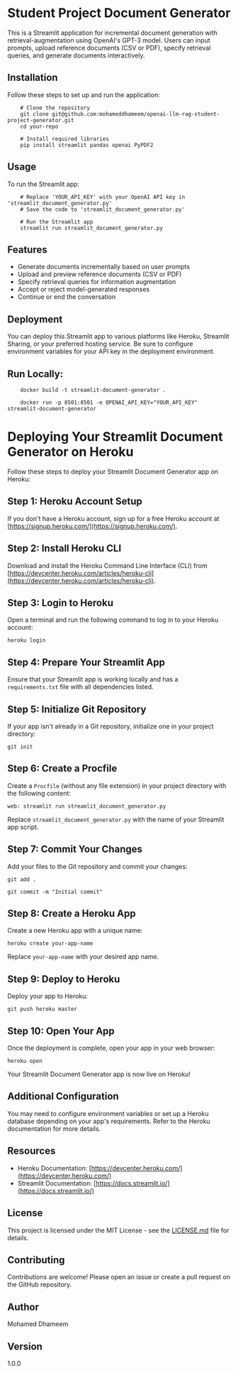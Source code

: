 ﻿# Student Project Document Generator

This is a Streamlit application for incremental document generation with retrieval-augmentation using OpenAI's GPT-3 model. Users can input prompts, upload reference documents (CSV or PDF), specify retrieval queries, and generate documents interactively.

## Installation

Follow these steps to set up and run the application:

        # Clone the repository
        git clone git@github.com:mohameddhameem/openai-llm-rag-student-project-generator.git
        cd your-repo

        # Install required libraries
        pip install streamlit pandas openai PyPDF2

## Usage

To run the Streamlit app:

        # Replace 'YOUR_API_KEY' with your OpenAI API key in 'streamlit_document_generator.py'
        # Save the code to 'streamlit_document_generator.py'

        # Run the Streamlit app
        streamlit run streamlit_document_generator.py

## Features

*   Generate documents incrementally based on user prompts
*   Upload and preview reference documents (CSV or PDF)
*   Specify retrieval queries for information augmentation
*   Accept or reject model-generated responses
*   Continue or end the conversation

## Deployment

You can deploy this Streamlit app to various platforms like Heroku, Streamlit Sharing, or your preferred hosting service. Be sure to configure environment variables for your API key in the deployment environment.

## Run Locally: 

        docker build -t streamlit-document-generator . 

        docker run -p 8501:8501 -e OPENAI_API_KEY="YOUR_API_KEY" streamlit-document-generator

# Deploying Your Streamlit Document Generator on Heroku

Follow these steps to deploy your Streamlit Document Generator app on Heroku:

## Step 1: Heroku Account Setup

If you don't have a Heroku account, sign up for a free Heroku account at [https://signup.heroku.com/](https://signup.heroku.com/).

## Step 2: Install Heroku CLI

Download and install the Heroku Command Line Interface (CLI) from [https://devcenter.heroku.com/articles/heroku-cli](https://devcenter.heroku.com/articles/heroku-cli).

## Step 3: Login to Heroku

Open a terminal and run the following command to log in to your Heroku account:

    heroku login

## Step 4: Prepare Your Streamlit App

Ensure that your Streamlit app is working locally and has a `requirements.txt` file with all dependencies listed.

## Step 5: Initialize Git Repository

If your app isn't already in a Git repository, initialize one in your project directory:

    git init

## Step 6: Create a Procfile

Create a `Procfile` (without any file extension) in your project directory with the following content:

    web: streamlit run streamlit_document_generator.py

Replace `streamlit_document_generator.py` with the name of your Streamlit app script.

## Step 7: Commit Your Changes

Add your files to the Git repository and commit your changes:

    git add .

    git commit -m "Initial commit"

## Step 8: Create a Heroku App

Create a new Heroku app with a unique name:

    heroku create your-app-name

Replace `your-app-name` with your desired app name.

## Step 9: Deploy to Heroku

Deploy your app to Heroku:

    git push heroku master

## Step 10: Open Your App

Once the deployment is complete, open your app in your web browser:

    heroku open

Your Streamlit Document Generator app is now live on Heroku!

## Additional Configuration

You may need to configure environment variables or set up a Heroku database depending on your app's requirements. Refer to the Heroku documentation for more details.

## Resources

*   Heroku Documentation: [https://devcenter.heroku.com/](https://devcenter.heroku.com/)
*   Streamlit Documentation: [https://docs.streamlit.io/](https://docs.streamlit.io/)



## License

This project is licensed under the MIT License - see the [LICENSE.md](LICENSE.md) file for details.

## Contributing

Contributions are welcome! Please open an issue or create a pull request on the GitHub repository.


## Author

Mohamed Dhameem

## Version

1.0.0